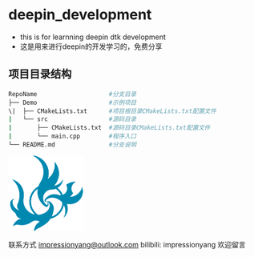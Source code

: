 # deepin_development

- this is for learnning deepin dtk development
- 这是用来进行deepin的开发学习的，免费分享

## 项目目录结构

````bash
RepoName               		#分支目录
├── Demo					#示例项目
\|	├── CMakeLists.txt      #项目根目录CMakeLists.txt配置文件
|	└── src                 #源码目录
|    	├── CMakeLists.txt  #源码目录CMakeLists.txt配置文件
|    	└── main.cpp        #程序入口
└── README.md				#分支说明
````

  

<img src="./demo/src/images/tray_ico.png" style="zoom:30%"></img>

联系方式 
impressionyang@outlook.com
bilibili: impressionyang
欢迎留言

